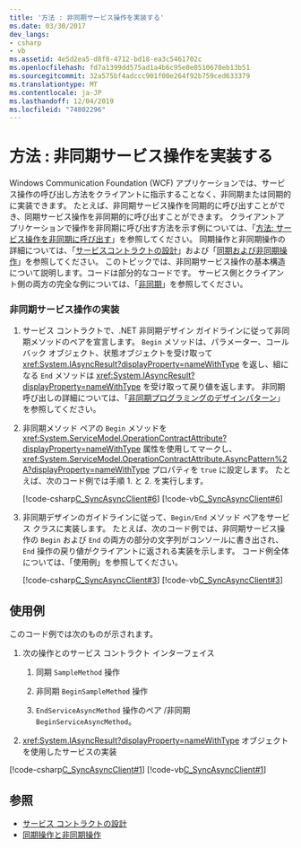 ```yaml
---
title: '方法 : 非同期サービス操作を実装する'
ms.date: 03/30/2017
dev_langs:
- csharp
- vb
ms.assetid: 4e5d2ea5-d8f8-4712-bd18-ea3c5461702c
ms.openlocfilehash: fd7a1399dd575ad1a4b6c95e0e0510670eb13b51
ms.sourcegitcommit: 32a575bf4adccc901f00e264f92b759ced633379
ms.translationtype: MT
ms.contentlocale: ja-JP
ms.lasthandoff: 12/04/2019
ms.locfileid: "74802296"
---
```

# <a name="how-to-implement-an-asynchronous-service-operation"></a>方法 : 非同期サービス操作を実装する
Windows Communication Foundation (WCF) アプリケーションでは、サービス操作の呼び出し方法をクライアントに指示することなく、非同期または同期的に実装できます。 たとえば、非同期サービス操作を同期的に呼び出すことができ、同期サービス操作を非同期的に呼び出すことができます。 クライアントアプリケーションで操作を非同期に呼び出す方法を示す例については、「[方法: サービス操作を非同期に呼び出す](./feature-details/how-to-call-wcf-service-operations-asynchronously.md)」を参照してください。 同期操作と非同期操作の詳細については、「[サービスコントラクトの設計](designing-service-contracts.md)」および「[同期および非同期操作](synchronous-and-asynchronous-operations.md)」を参照してください。 このトピックでは、非同期サービス操作の基本構造について説明します。コードは部分的なコードです。 サービス側とクライアント側の両方の完全な例については、「[非同期](https://docs.microsoft.com/previous-versions/dotnet/netframework-4.0/ms751505(v=vs.100))」を参照してください。  
  
### <a name="implement-a-service-operation-asynchronously"></a>非同期サービス操作の実装  
  
1. サービス コントラクトで、.NET 非同期デザイン ガイドラインに従って非同期メソッドのペアを宣言します。 `Begin` メソッドは、パラメーター、コールバック オブジェクト、状態オブジェクトを受け取って <xref:System.IAsyncResult?displayProperty=nameWithType> を返し、組になる `End` メソッドは <xref:System.IAsyncResult?displayProperty=nameWithType> を受け取って戻り値を返します。 非同期呼び出しの詳細については、「[非同期プログラミングのデザインパターン](../../standard/asynchronous-programming-patterns/event-based-asynchronous-pattern-eap.md)」を参照してください。  
  
2. 非同期メソッド ペアの `Begin` メソッドを <xref:System.ServiceModel.OperationContractAttribute?displayProperty=nameWithType> 属性を使用してマークし、<xref:System.ServiceModel.OperationContractAttribute.AsyncPattern%2A?displayProperty=nameWithType> プロパティを `true` に設定します。 たとえば、次のコード例では手順 1. と 2. を実行します。  
  
     [!code-csharp[C_SyncAsyncClient#6](../../../samples/snippets/csharp/VS_Snippets_CFX/c_syncasyncclient/cs/services.cs#6)]
     [!code-vb[C_SyncAsyncClient#6](../../../samples/snippets/visualbasic/VS_Snippets_CFX/c_syncasyncclient/vb/services.vb#6)]  
  
3. 非同期デザインのガイドラインに従って、`Begin/End` メソッド ペアをサービス クラスに実装します。 たとえば、次のコード例では、非同期サービス操作の `Begin` および `End` の両方の部分の文字列がコンソールに書き出され、`End` 操作の戻り値がクライアントに返される実装を示します。 コード例全体については、「使用例」を参照してください。  
  
     [!code-csharp[C_SyncAsyncClient#3](../../../samples/snippets/csharp/VS_Snippets_CFX/c_syncasyncclient/cs/services.cs#3)]
     [!code-vb[C_SyncAsyncClient#3](../../../samples/snippets/visualbasic/VS_Snippets_CFX/c_syncasyncclient/vb/services.vb#3)]  
  
## <a name="example"></a>使用例  
 このコード例では次のものが示されます。  
  
1. 次の操作とのサービス コントラクト インターフェイス  
  
    1. 同期 `SampleMethod` 操作  
  
    2. 非同期 `BeginSampleMethod` 操作  
  
    3. `EndServiceAsyncMethod` 操作のペア /非同期 `BeginServiceAsyncMethod`。  
  
2. <xref:System.IAsyncResult?displayProperty=nameWithType> オブジェクトを使用したサービスの実装  
  
 [!code-csharp[C_SyncAsyncClient#1](../../../samples/snippets/csharp/VS_Snippets_CFX/c_syncasyncclient/cs/services.cs#1)]
 [!code-vb[C_SyncAsyncClient#1](../../../samples/snippets/visualbasic/VS_Snippets_CFX/c_syncasyncclient/vb/services.vb#1)]  
  
## <a name="see-also"></a>参照

- [サービス コントラクトの設計](designing-service-contracts.md)
- [同期操作と非同期操作](synchronous-and-asynchronous-operations.md)
